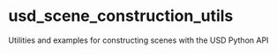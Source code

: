 # usd_scene_construction_utils
Utilities and examples for constructing scenes with the USD Python API
